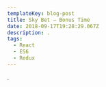 ```yaml
---
templateKey: blog-post
title: Sky Bet – Bonus Time
date: 2018-09-17T19:28:29.067Z
description: .
tags:
  - React
  - ES6
  - Redux
---
```

.
